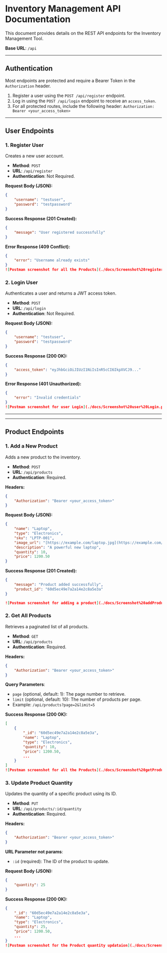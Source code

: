 # Inventory Management API Documentation

This document provides details on the REST API endpoints for the Inventory Management Tool.

**Base URL**: `/api`

---

## Authentication

Most endpoints are protected and require a Bearer Token in the `Authorization` header.

1.  Register a user using the `POST /api/register` endpoint.
2.  Log in using the `POST /api/login` endpoint to receive an `access_token`.
3.  For all protected routes, include the following header:
    `Authorization: Bearer <your_access_token>`

---

## User Endpoints

### 1. Register User

Creates a new user account.

* **Method**: `POST`
* **URL**: `/api/register`
* **Authentication**: Not Required.

**Request Body (JSON):**
```json
{
    "username": "testuser",
    "password": "testpassword"
}
```

**Success Response (201 Created):**
```json
{
    "message": "User registered successfully"
}
```

**Error Response (409 Conflict):**
```json
{
    "error": "Username already exists"
}
![Postman screenshot for all the Products](./docs/Screenshot%20register-user.png)
```

### 2. Login User

Authenticates a user and returns a JWT access token.

* **Method**: `POST`
* **URL**: `/api/login`
* **Authentication**: Not Required.

**Request Body (JSON):**
```json
{
    "username": "testuser",
    "password": "testpassword"
}
```

**Success Response (200 OK):**
```json
{
    "access_token": "eyJhbGciOiJIUzI1NiIsInR5cCI6IkpXVCJ9..."
}
```

**Error Response (401 Unauthorized):**
```json
{
    "error": "Invalid credentials"
}
![Postman screenshot for user Login](./docs/Screenshot%20user%20Login.png)
```

---

---

## Product Endpoints

### 1. Add a New Product

Adds a new product to the inventory.

* **Method**: `POST`
* **URL**: `/api/products`
* **Authentication**: Required.

**Headers:**
```json
{
    "Authorization": "Bearer <your_access_token>"
}
```

**Request Body (JSON):**
```json
{
    "name": "Laptop",
    "type": "Electronics",
    "sku": "LPTP-001",
    "image_url": "[https://example.com/laptop.jpg](https://example.com/laptop.jpg)",
    "description": "A powerful new laptop",
    "quantity": 10,
    "price": 1200.50
}
```

**Success Response (201 Created):**
```json
{
    "message": "Product added successfully",
    "product_id": "60d5ec49e7a2a14e2c8a5e3a"
}

![Postman screenshot for adding a product](./docs/Screenshot%20addProduct.png)
```

### 2. Get All Products

Retrieves a paginated list of all products.

* **Method**: `GET`
* **URL**: `/api/products`
* **Authentication**: Required.

**Headers:**
```json
{
    "Authorization": "Bearer <your_access_token>"
}
```

**Query Parameters**:
* `page` (optional, default: 1): The page number to retrieve.
* `limit` (optional, default: 10): The number of products per page.
* Example: `/api/products?page=2&limit=5`

**Success Response (200 OK):**
```json
[
    {
        "_id": "60d5ec49e7a2a14e2c8a5e3a",
        "name": "Laptop",
        "type": "Electronics",
        "quantity": 10,
        "price": 1200.50,
        ...
    }
]
![Postman screenshot for all the Products](./docs/Screenshot%20getProduct.png)
```

### 3. Update Product Quantity

Updates the quantity of a specific product using its ID.

* **Method**: `PUT`
* **URL**: `/api/products/:id/quantity`
* **Authentication**: Required.

**Headers:**
```json
{
    "Authorization": "Bearer <your_access_token>"
}

```

**URL Parameter not params**:
* `:id` (required): The ID of the product to update.

**Request Body (JSON):**
```json
{
    "quantity": 25
}
```

**Success Response (200 OK):**
```json
{
    "_id": "60d5ec49e7a2a14e2c8a5e3a",
    "name": "Laptop",
    "type": "Electronics",
    "quantity": 25,
    "price": 1200.50,
    ...
}
![Postman screenshot for the Product quantity updataion](./docs/Screenshot%20updateProduct.png)
```